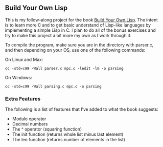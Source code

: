 ## Build Your Own Lisp

This is my follow-along project for the book [Build Your Own Lisp](http://www.buildyourownlisp.com/). The intent is to learn more C and to get basic understand of Lisp-like languages by implementing a simple Lisp in C. I plan to do all of the bonus exercises and try to make this project a bit more my own as I work through it.

To compile the program, make sure you are in the directory with parser.c, and then depending on your OS, use one of the following commands:

On Linux and Max:
```
cc -std=c99 -Wall parser.c mpc.c -ledit -lm -o parsing
```
On Windows:
```
cc -std=c99 -Wall parsing.c mpc.c -o parsing
```

### Extra Features

The following is a list of features that I've added to what the book suggests:

* Modulo operator
* Decimal numbers
* The ^ operator (squaring function)
* The init function (returns whole list minus last element)
* The  len function (returns number of elements in the list)